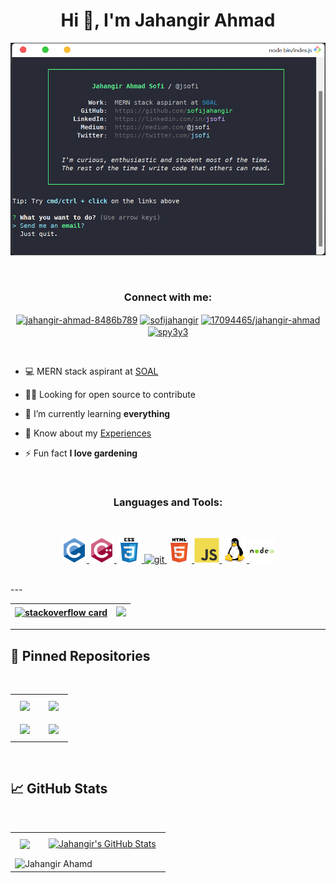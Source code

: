 <h1 align="center">Hi 👋, I'm Jahangir Ahmad</h1>
<!-- ### Hello World 🐱‍💻 I'm -->

<p align="center">
  <img src="./Terminal Snapshot.png"width="1280" title="Readme Banner">
</p>

<br>

<h3 align="center">Connect with me:</h3>
<p align="center">
<a href="https://linkedin.com/in/jahangir-ahmad-8486b789" target="blank"><img align="center" src="https://raw.githubusercontent.com/rahuldkjain/github-profile-readme-generator/master/src/images/icons/Social/linked-in-alt.svg" alt="jahangir-ahmad-8486b789" height="30" width="40" /></a>
<a href="https://github.com/sofijahangir" target="blank"><img align="center" src="https://raw.githubusercontent.com/rahuldkjain/github-profile-readme-generator/master/src/images/icons/Social/github.svg" alt="sofijahangir" height="30" width="40" /></a>
<a href="https://stackoverflow.com/users/17094465/jahangir-ahmad" target="blank"><img align="center" src="https://raw.githubusercontent.com/rahuldkjain/github-profile-readme-generator/master/src/images/icons/Social/stack-overflow.svg" alt="17094465/jahangir-ahmad" height="30" width="40" /></a>
<a href="https://fb.com/spy3y3" target="blank"><img align="center" src="https://raw.githubusercontent.com/rahuldkjain/github-profile-readme-generator/master/src/images/icons/Social/facebook.svg" alt="spy3y3" height="30" width="40" /></a>

</p>

<br>

<p align="center">

- 💻 MERN stack aspirant at [SOAL](https://www.schoolofacceleratedlearning.com/)<br>
- 👨‍💻 Looking for open source to contribute<br>

- 🌱 I’m currently learning **everything**

 - 📄 Know about my [Experiences](https://drive.google.com/file/d/12xo_w9FdwJD6-HGd7uNR8ejArz_xA4X9/view?usp=sharing)
- ⚡ Fun fact **I love gardening** <br>

</p>

<br>

<h3 align="center">Languages and Tools:</h3>
<br>
<p align="center"> <a href="https://www.cprogramming.com/" target="_blank" rel="noreferrer"> <img src="https://raw.githubusercontent.com/devicons/devicon/master/icons/c/c-original.svg" alt="c" width="40" height="40"/> </a> <a href="https://www.w3schools.com/cpp/" target="_blank" rel="noreferrer"> <img src="https://raw.githubusercontent.com/devicons/devicon/master/icons/cplusplus/cplusplus-original.svg" alt="cplusplus" width="40" height="40"/> </a> <a href="https://www.w3schools.com/css/" target="_blank" rel="noreferrer"> <img src="https://raw.githubusercontent.com/devicons/devicon/master/icons/css3/css3-original-wordmark.svg" alt="css3" width="40" height="40"/> </a> <a href="https://git-scm.com/" target="_blank" rel="noreferrer"> <img src="https://www.vectorlogo.zone/logos/git-scm/git-scm-icon.svg" alt="git" width="40" height="40"/> </a> <a href="https://www.w3.org/html/" target="_blank" rel="noreferrer"> <img src="https://raw.githubusercontent.com/devicons/devicon/master/icons/html5/html5-original-wordmark.svg" alt="html5" width="40" height="40"/> </a> <a href="https://developer.mozilla.org/en-US/docs/Web/JavaScript" target="_blank" rel="noreferrer"> <img src="https://raw.githubusercontent.com/devicons/devicon/master/icons/javascript/javascript-original.svg" alt="javascript" width="40" height="40"/> </a> <a href="https://www.linux.org/" target="_blank" rel="noreferrer"> <img src="https://raw.githubusercontent.com/devicons/devicon/master/icons/linux/linux-original.svg" alt="linux" width="40" height="40"/> </a> <a href="https://nodejs.org" target="_blank" rel="noreferrer"> <img src="https://raw.githubusercontent.com/devicons/devicon/master/icons/nodejs/nodejs-original-wordmark.svg" alt="nodejs" width="40" height="40"/> </a> </p>

<br>
---

|[![stackoverflow card](https://readme-components.vercel.app/api?component=stackoverflow&stackoverflowid=16058244)](https://stackoverflow.com/users/users/17094465/jahangir-ahmad) |<img src="https://github-readme-streak-stats.herokuapp.com/?&user=sofijahangir"/>|
|---|---|
 
 ---

## 📌 Pinned Repositories

<br>

<center>
  <table>
    <tr>
        <td><a href="https://github.com/sofijahangir/sofijahangir">
  <img align="center" style="margin:0.5rem" src="https://github-readme-stats.vercel.app/api/pin/?username=sofijahangir&repo=sofijahangir&title_color=ffffff&text_color=c9cacc&icon_color=4AB197&bg_color=1A2B34" />
</a></td>
       <td><a href="https://github.com/sofijahangir/100DaysOfCode">
  <img align="center" style="margin:0.5rem" src="https://github-readme-stats.vercel.app/api/pin/?username=sofijahangir&repo=100DaysOfCode&title_color=ffffff&text_color=c9cacc&icon_color=4AB197&bg_color=1A2B34" />
</a></td>
    </tr>  
    <tr>
      <td><a href="https://github.com/sofijahangir/today-i-learned">
  <img align="center" style="margin:0.5rem" src="https://github-readme-stats.vercel.app/api/pin/?username=sofijahangir&repo=today-i-learned&title_color=ffffff&text_color=c9cacc&icon_color=4AB197&bg_color=1A2B34" />
</a></td>
      <td><a href="https://github.com/sofijahangir/Arclight">
  <img align="center" style="margin:0.5rem" src="https://github-readme-stats.vercel.app/api/pin/?username=sofijahangir&repo=Arclight&title_color=ffffff&text_color=c9cacc&icon_color=4AB197&bg_color=1A2B34" />
</a></td>
    </tr>
  </table>
</center>
<br>

## &#x1f4c8; GitHub Stats

<br>
<center>
  <table>
    <tr>
        <td><a href="#">
  <img align="center" style="margin:0.5rem" src="https://github-readme-stats.vercel.app/api/top-langs/?username=sofijahangir&hide=html,css&title_color=ffffff&text_color=c9cacc&icon_color=4AB197&bg_color=1A2B34" />
</a></td>
        <td><a href="#">
  <img align="center" style="margin:0.5rem" src="https://github-readme-stats.vercel.app/api?username=sofijahangir&show_icons=true&line_height=27&count_private=true&title_color=ffffff&text_color=c9cacc&icon_color=4AB097&bg_color=1A2B34" alt="Jahangir's GitHub Stats" />
</a></td>
    </tr>  
    <tr>
      <td colspan="2"><img align="center" width="100%" src="https://github-readme-streak-stats.herokuapp.com/?user=sofijahangir&theme=dark" alt="Jahangir Ahamd" /></td>
    </tr>
  </table>
</center>
